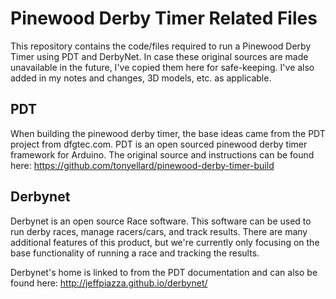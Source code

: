 # Pinewood Derby Timer Related Files

This repository contains the code/files required to run a Pinewood Derby Timer using PDT and DerbyNet. In case these original sources are made unavailable in the future, I've copied them here for safe-keeping. I've also added in my notes and changes, 3D models, etc. as applicable.

## PDT

When building the pinewood derby timer, the base ideas came from the PDT project from dfgtec.com. PDT is an open sourced pinewood derby timer framework for Arduino. The original source and instructions can be found here: https://github.com/tonyellard/pinewood-derby-timer-build

## Derbynet

Derbynet is an open source Race software. This software can be used to run derby races, manage racers/cars, and track results. There are many additional features of this product, but we're currently only focusing on the base functionality of running a race and tracking the results.

Derbynet's home is linked to from the PDT documentation and can also be found here: http://jeffpiazza.github.io/derbynet/
